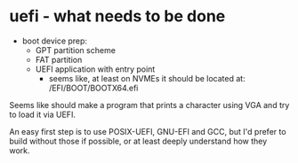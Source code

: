 # uefi - what needs to be done
- boot device prep:
  - GPT partition scheme
  - FAT partition
  - UEFI application with entry point
    - seems like, at least on NVMEs it should be located at:
      /EFI/BOOT/BOOTX64.efi

Seems like should make a program that prints a character
using VGA and try to load it via UEFI.

An easy first step is to use POSIX-UEFI, GNU-EFI and GCC, but I'd prefer
to build without those if possible, or at least deeply understand how they
work.
